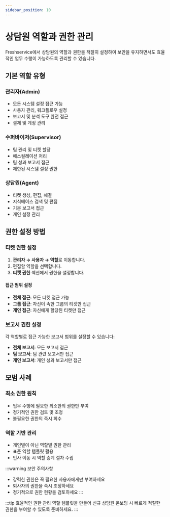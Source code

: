 ```yaml
---
sidebar_position: 10
---
```


# 상담원 역할과 권한 관리

Freshservice에서 상담원의 역할과 권한을 적절히 설정하여 보안을 유지하면서도 효율적인 업무 수행이 가능하도록 관리할 수 있습니다.

## 기본 역할 유형

### 관리자(Admin)
- 모든 시스템 설정 접근 가능
- 사용자 관리, 워크플로우 설정
- 보고서 및 분석 도구 완전 접근
- 결제 및 계정 관리

### 수퍼바이저(Supervisor)  
- 팀 관리 및 티켓 할당
- 에스컬레이션 처리
- 팀 성과 보고서 접근
- 제한된 시스템 설정 권한

### 상담원(Agent)
- 티켓 생성, 편집, 해결
- 지식베이스 검색 및 편집
- 기본 보고서 접근
- 개인 설정 관리

## 권한 설정 방법

### 티켓 권한 설정

1. **관리자 → 사용자 → 역할**로 이동합니다.
2. 편집할 역할을 선택합니다.
3. **티켓 권한** 섹션에서 권한을 설정합니다.

#### 접근 범위 설정
- **전체 접근**: 모든 티켓 접근 가능
- **그룹 접근**: 자신이 속한 그룹의 티켓만 접근
- **개인 접근**: 자신에게 할당된 티켓만 접근

### 보고서 권한 설정

각 역할별로 접근 가능한 보고서 범위를 설정할 수 있습니다:

- **전체 보고서**: 모든 보고서 접근
- **팀 보고서**: 팀 관련 보고서만 접근  
- **개인 보고서**: 개인 성과 보고서만 접근

## 모범 사례

### 최소 권한 원칙
- 업무 수행에 필요한 최소한의 권한만 부여
- 정기적인 권한 검토 및 조정
- 불필요한 권한의 즉시 회수

### 역할 기반 관리
- 개인별이 아닌 역할별 권한 관리
- 표준 역할 템플릿 활용
- 인사 이동 시 역할 승계 절차 수립

:::warning 보안 주의사항
- 강력한 권한은 꼭 필요한 사용자에게만 부여하세요
- 퇴사자의 권한을 즉시 조정하세요  
- 정기적으로 권한 현황을 검토하세요
:::

:::tip 효율적인 권한 관리
역할 템플릿을 만들어 신규 상담원 온보딩 시 빠르게 적절한 권한을 부여할 수 있도록 준비하세요.
:::